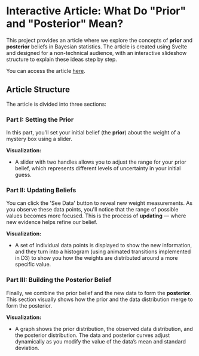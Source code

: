 # Interactive Article: What Do "Prior" and "Posterior" Mean?

This project provides an article where we explore the concepts of **prior** and **posterior** beliefs in Bayesian statistics. The article is created using Svelte and designed for a non-technical audience, with an interactive slideshow structure to explain these ideas step by step.

You can access the article [here](https://6736d946990f560008dc3ee0--bespoke-chebakia-8b4932.netlify.app/).

## Article Structure

The article is divided into three sections:

### Part I: Setting the Prior

In this part, you'll set your initial belief (the **prior**) about the weight of a mystery box using a slider.

**Visualization:**  
- A slider with two handles allows you to adjust the range for your prior belief, which represents different levels of uncertainty in your initial guess.

### Part II: Updating Beliefs

You can click the 'See Data' button to reveal new weight measurements. As you observe these data points, you'll notice that the range of possible values becomes more focused. This is the process of **updating** — where new evidence helps refine our belief.

**Visualization:**  
- A set of individual data points is displayed to show the new information, and they turn into a histogram (using animated transitions implemented in D3) to show you how the weights are distributed around a more specific value.

### Part III: Building the Posterior Belief

Finally, we combine the prior belief and the new data to form the **posterior**. This section visually shows how the prior and the data distribution merge to form the posterior.

**Visualization:**  
- A graph shows the prior distribution, the observed data distribution, and the posterior distribution. The data and posterior curves adjust dynamically as you modify the value of the data’s mean and standard deviation.

